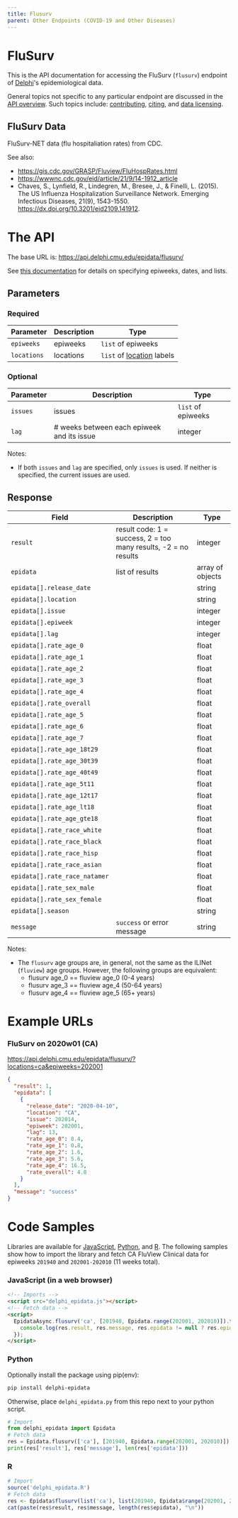 ```yaml
---
title: Flusurv
parent: Other Endpoints (COVID-19 and Other Diseases)
---
```


# FluSurv

This is the API documentation for accessing the FluSurv (`flusurv`) endpoint of
[Delphi](https://delphi.cmu.edu/)'s epidemiological data.

General topics not specific to any particular endpoint are discussed in the
[API overview](README.md). Such topics include:
[contributing](README.md#contributing), [citing](README.md#citing), and
[data licensing](README.md#data-licensing).

## FluSurv Data

FluSurv-NET data (flu hospitaliation rates) from CDC.

See also:
  - https://gis.cdc.gov/GRASP/Fluview/FluHospRates.html
  - https://wwwnc.cdc.gov/eid/article/21/9/14-1912_article
  - Chaves, S., Lynfield, R., Lindegren, M., Bresee, J., & Finelli, L. (2015).
    The US Influenza Hospitalization Surveillance Network. Emerging Infectious
    Diseases, 21(9), 1543-1550. https://dx.doi.org/10.3201/eid2109.141912.

# The API

The base URL is: https://api.delphi.cmu.edu/epidata/flusurv/

See [this documentation](README.md) for details on specifying epiweeks, dates, and lists.

## Parameters

### Required

| Parameter | Description | Type |
| --- | --- | --- |
| `epiweeks` | epiweeks | `list` of epiweeks |
| `locations` | locations | `list` of [location](https://github.com/cmu-delphi/delphi-epidata/blob/main/labels/flusurv_locations.txt) labels |

### Optional

| Parameter | Description                                | Type               |
|-----------|--------------------------------------------|--------------------|
| `issues`  | issues                                     | `list` of epiweeks |
| `lag`     | # weeks between each epiweek and its issue | integer            |

Notes:
- If both `issues` and `lag` are specified, only `issues` is used.
If neither is specified, the current issues are used.

## Response

| Field                         | Description                                                     | Type             |
|-------------------------------|-----------------------------------------------------------------|------------------|
| `result`                      | result code: 1 = success, 2 = too many results, -2 = no results | integer          |
| `epidata`                     | list of results                                                 | array of objects |
| `epidata[].release_date`      |                                                                 | string           |
| `epidata[].location`          |                                                                 | string           |
| `epidata[].issue`             |                                                                 | integer          |
| `epidata[].epiweek`           |                                                                 | integer          |
| `epidata[].lag`               |                                                                 | integer          |
| `epidata[].rate_age_0`        |                                                                 | float            |
| `epidata[].rate_age_1`        |                                                                 | float            |
| `epidata[].rate_age_2`        |                                                                 | float            |
| `epidata[].rate_age_3`        |                                                                 | float            |
| `epidata[].rate_age_4`        |                                                                 | float            |
| `epidata[].rate_overall`      |                                                                 | float            |
| `epidata[].rate_age_5`        |                                                                 | float            |
| `epidata[].rate_age_6`        |                                                                 | float            |
| `epidata[].rate_age_7`        |                                                                 | float            |
| `epidata[].rate_age_18t29`    |                                                                 | float            |
| `epidata[].rate_age_30t39`    |                                                                 | float            |
| `epidata[].rate_age_40t49`    |                                                                 | float            |
| `epidata[].rate_age_5t11`     |                                                                 | float            |
| `epidata[].rate_age_12t17`    |                                                                 | float            |
| `epidata[].rate_age_lt18`     |                                                                 | float            |
| `epidata[].rate_age_gte18`    |                                                                 | float            |
| `epidata[].rate_race_white`   |                                                                 | float            |
| `epidata[].rate_race_black`   |                                                                 | float            |
| `epidata[].rate_race_hisp`    |                                                                 | float            |
| `epidata[].rate_race_asian`   |                                                                 | float            |
| `epidata[].rate_race_natamer` |                                                                 | float            |
| `epidata[].rate_sex_male`     |                                                                 | float            |
| `epidata[].rate_sex_female`   |                                                                 | float            |
| `epidata[].season`            |                                                                 | string           |
| `message`                     | `success` or error message                                      | string           |

Notes:
* The `flusurv` age groups are, in general, not the same as the ILINet
(`fluview`) age groups. However, the following groups are equivalent:
  - flusurv age_0 == fluview age_0  (0-4 years)
  - flusurv age_3 == fluview age_4  (50-64 years)
  - flusurv age_4 == fluview age_5  (65+ years)

# Example URLs

### FluSurv on 2020w01 (CA)
https://api.delphi.cmu.edu/epidata/flusurv/?locations=ca&epiweeks=202001

```json
{
  "result": 1,
  "epidata": [
    {
      "release_date": "2020-04-10",
      "location": "CA",
      "issue": 202014,
      "epiweek": 202001,
      "lag": 13,
      "rate_age_0": 8.4,
      "rate_age_1": 0.8,
      "rate_age_2": 1.6,
      "rate_age_3": 5.6,
      "rate_age_4": 16.5,
      "rate_overall": 4.8
    }
  ],
  "message": "success"
}
```

# Code Samples

Libraries are available for [JavaScript](https://github.com/cmu-delphi/delphi-epidata/blob/main/src/client/delphi_epidata.js), [Python](https://pypi.org/project/delphi-epidata/), and [R](https://github.com/cmu-delphi/delphi-epidata/blob/dev/src/client/delphi_epidata.R).
The following samples show how to import the library and fetch CA FluView Clinical data for epiweeks `201940` and `202001-202010` (11 weeks total).

### JavaScript (in a web browser)

````html
<!-- Imports -->
<script src="delphi_epidata.js"></script>
<!-- Fetch data -->
<script>
  EpidataAsync.flusurv('ca', [201940, Epidata.range(202001, 202010)]).then((res) => {
    console.log(res.result, res.message, res.epidata != null ? res.epidata.length : 0);
  });
</script>
````

### Python

Optionally install the package using pip(env):
````bash
pip install delphi-epidata
````

Otherwise, place `delphi_epidata.py` from this repo next to your python script.

````python
# Import
from delphi_epidata import Epidata
# Fetch data
res = Epidata.flusurv(['ca'], [201940, Epidata.range(202001, 202010)])
print(res['result'], res['message'], len(res['epidata']))
````

### R

````R
# Import
source('delphi_epidata.R')
# Fetch data
res <- Epidata$flusurv(list('ca'), list(201940, Epidata$range(202001, 202010)))
cat(paste(res$result, res$message, length(res$epidata), "\n"))
````
